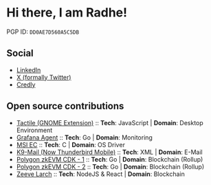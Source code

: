 # Hi there, I am Radhe!

PGP ID: `DD0AE7D560A5C5DB`

## Social

- [LinkedIn](https://www.linkedin.com/in/jastisriradheshyam/)
- [X (formally Twitter)](https://twitter.com/j_sriradheshyam)
- [Credly](https://www.credly.com/users/jastisriradheshyam)

## Open source contributions

- [Tactile (GNOME Extension)](https://gitlab.com/lundal/tactile/-/merge_requests/8) :: **Tech**: JavaScript | **Domain**: Desktop Environment
- [Grafana Agent](https://github.com/grafana/agent/pull/3800) :: **Tech**: Go | **Domain**: Monitoring
- [MSI EC](https://github.com/BeardOverflow/msi-ec/pull/39) :: **Tech**: C | **Domain**: OS Driver
- [K9-Mail (Now Thunderbird Mobile)](https://github.com/thundernest/k-9/pull/5104) :: **Tech**: XML | **Domain**: E-Mail
- [Polygon zkEVM CDK - 1](https://github.com/0xPolygon/cdk-data-availability/pull/11) :: **Tech**: Go | **Domain**: Blockchain (Rollup)
- [Polygon zkEVM CDK - 2](https://github.com/0xPolygon/cdk-data-availability/pull/12) :: **Tech**: Go | **Domain**: Blockchain (Rollup)
- [Zeeve Larch](https://github.com/Zeeve-App/larch/commits?author=radhe-zeeve) :: **Tech**: NodeJS & React | **Domain**: Blockchain

